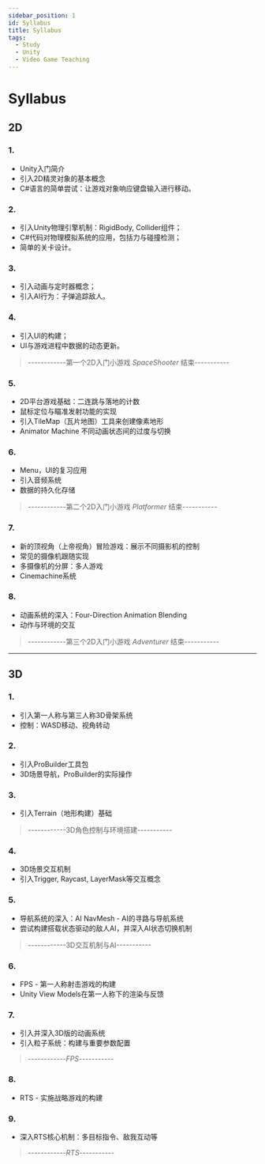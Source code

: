 ```yaml
---
sidebar_position: 1
id: Syllabus
title: Syllabus
tags:
  - Study
  - Unity
  - Video Game Teaching
---
```


# Syllabus

## 2D

### 1.
- Unity入门简介  
- 引入2D精灵对象的基本概念  
- C#语言的简单尝试：让游戏对象响应键盘输入进行移动。

### 2.
- 引入Unity物理引擎机制：RigidBody, Collider组件；  
- C#代码对物理模拟系统的应用，包括力与碰撞检测；  
- 简单的关卡设计。

### 3.
- 引入动画与定时器概念；  
- 引入AI行为：子弹追踪敌人。

### 4.
- 引入UI的构建；  
- UI与游戏进程中数据的动态更新。

> ------------第一个2D入门小游戏 *SpaceShooter* 结束-----------

### 5.
- 2D平台游戏基础：二连跳与落地的计数  
- 鼠标定位与瞄准发射功能的实现  
- 引入TileMap（瓦片地图）工具来创建像素地形  
- Animator Machine 不同动画状态间的过度与切换

### 6.
- Menu，UI的复习应用  
- 引入音频系统  
- 数据的持久化存储

> ------------第二个2D入门小游戏 *Platformer* 结束-----------

### 7.
- 新的顶视角（上帝视角）冒险游戏：展示不同摄影机的控制  
- 常见的摄像机跟随实现  
- 多摄像机的分屏：多人游戏  
- Cinemachine系统

### 8.
- 动画系统的深入：Four-Direction Animation Blending  
- 动作与环境的交互

> ------------第三个2D入门小游戏 *Adventurer* 结束-----------

---

## 3D

### 1.
- 引入第一人称与第三人称3D骨架系统  
- 控制：WASD移动、视角转动

### 2.
- 引入ProBuilder工具包  
- 3D场景导航，ProBuilder的实际操作

### 3.
- 引入Terrain（地形构建）基础  

> ------------3D角色控制与环境搭建-----------

### 4.
- 3D场景交互机制  
- 引入Trigger, Raycast, LayerMask等交互概念

### 5.
- 导航系统的深入：AI NavMesh - AI的寻路与导航系统  
- 尝试构建搭载状态驱动的敌人AI，并深入AI状态切换机制  

> ------------3D交互机制与AI-----------

### 6.
- FPS - 第一人称射击游戏的构建  
- Unity View Models在第一人称下的渲染与反馈

### 7.
- 引入并深入3D版的动画系统  
- 引入粒子系统：构建与重要参数配置  

> ------------*FPS*-----------

### 8.
- RTS - 实施战略游戏的构建

### 9.
- 深入RTS核心机制：多目标指令、敌我互动等  

> ------------*RTS*-----------
